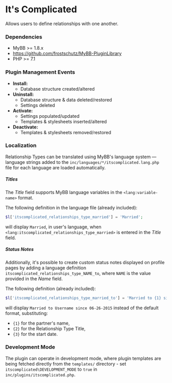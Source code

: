 # It's Complicated
Allows users to define relationships with one another.

### Dependencies
- MyBB >= 1.8.x
- https://github.com/frostschutz/MyBB-PluginLibrary
- PHP >= 7.1

### Plugin Management Events
- **Install:**
  - Database structure created/altered
- **Uninstall:**
  - Database structure & data deleted/restored
  - Settings deleted
- **Activate:**
  - Settings populated/updated
  - Templates & stylesheets inserted/altered
- **Deactivate:**
  - Templates & stylesheets removed/restored

### Localization

Relationship Types can be translated using MyBB's language system &mdash; language strings added to the `inc/languages/*/itscomplicated.lang.php` file for each language are loaded automatically. 

##### Titles

The _Title_ field supports MyBB language variables in the `<lang:variable-name>` format.

The following definition in the language file (already included):

```php
$l['itscomplicated_relationships_type_married'] = 'Married';
```

will display `Married`, in user's language, when `<lang:itscomplicated_relationships_type_married>` is entered in the _Title_ field.

##### Status Notes

Additionally, it's possible to create custom status notes displayed on profile pages by adding a language definition 
`itscomplicated_relationships_type_NAME_to`, where `NAME` is the value provided in the _Name_ field.

The following definition (already included):
```php
$l['itscomplicated_relationships_type_married_to'] = 'Married to {1} since {3}';
```

will display `Married to Username since 06-26-2015` instead of the default format, substituting:
 - `{1}` for the partner's name,
 - `{2}` for the Relationship Type Title,
 - `{3}` for the start date.

### Development Mode
The plugin can operate in development mode, where plugin templates are being fetched directly from the `templates/` directory - set `itscomplicated\DEVELOPMENT_MODE` to `true` in `inc/plugins/itscomplicated.php`.
